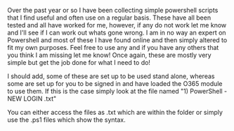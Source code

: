 Over the past year or so I have been collecting simple powershell scripts that I find useful and often use on a regular basis.
These have all been tested and all have worked for me, however, if any do not work let me know and I'll see if I can work out whats gone wrong.
I am in no way an expert on Powershell and most of these I have found online and then simply altered to fit my own purposes. 
Feel free to use any and if you have any others that you think I am missing let me know! 
Once again, these are mostly very simple but get the job done for what I need to do!

I should add, some of these are set up to be used stand alone, whereas some are set up for you to be signed in and have loaded the O365 module to use them.
If this is the case simply look at the file named "1) PowerShell - NEW LOGIN .txt"

You can either access the files as .txt which are within the folder or simply use the .ps1 files which show the syntax.
